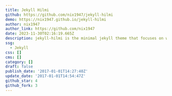 ```yaml
---
title: Jekyll Hilmi
github: https://github.com/nix1947/jekyll-hilmi
demo: https://nix1947.github.io/jekyll-hilmi
author: nix1947
author_link: https://github.com/nix1947
date: 2023-11-30T02:16:19.665Z
description: jekyll-hilmi is the minimal jekyll theme that focuses on writing matters.
ssg:
  - Jekyll
css: []
cms: []
category: []
draft: false
publish_date: '2017-01-01T14:27:40Z'
update_date: '2017-01-01T14:54:47Z'
github_star: 4
github_fork: 3
---
```


